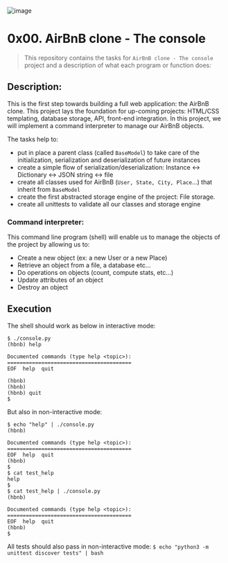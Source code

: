 ![image](https://user-images.githubusercontent.com/95341497/197728282-7deb3050-83ed-48e2-a76f-bd17f7cfdf3d.png)


# 0x00. AirBnB clone - The console

> This repository contains the tasks for `AirBnB clone - The console` project and a description of what each program or function does:

## Description:

This is the first step towards building a full web application: the AirBnB clone. This project lays the foundation for up-coming projects: HTML/CSS templating, database storage, API, front-end integration.
In this project, we will implement a command interpreter to manage our AirBnB objects.

The tasks help to: 
* put in place a parent class (called `BaseModel`) to take care of the initialization, serialization and deserialization of future instances
* create a simple flow of serialization/deserialization: Instance <-> Dictionary <-> JSON string <-> file
* create all classes used for AirBnB (`User, State, City, Place`…) that inherit from `BaseModel`
* create the first abstracted storage engine of the project: File storage.
* create all unittests to validate all our classes and storage engine

### Command interpreter:
This command line program (shell) will enable us to manage the objects of the project by allowing us to:
* Create a new object (ex: a new User or a new Place)
* Retrieve an object from a file, a database etc…
* Do operations on objects (count, compute stats, etc…)
* Update attributes of an object
* Destroy an object

## Execution
The shell should work as below in interactive mode:
```
$ ./console.py
(hbnb) help

Documented commands (type help <topic>):
========================================
EOF  help  quit

(hbnb) 
(hbnb) 
(hbnb) quit
$
```
But also in non-interactive mode:
```
$ echo "help" | ./console.py
(hbnb)

Documented commands (type help <topic>):
========================================
EOF  help  quit
(hbnb) 
$
$ cat test_help
help
$
$ cat test_help | ./console.py
(hbnb)

Documented commands (type help <topic>):
========================================
EOF  help  quit
(hbnb) 
$
```
All tests should also pass in non-interactive mode: `$ echo "python3 -m unittest discover tests" | bash`










